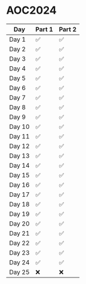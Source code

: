 # AOC2024

| Day  | Part 1  | Part 2  |
|------|---------|---------|
| Day 1 | :white_check_mark: | :white_check_mark: |
| Day 2 | :white_check_mark: | :white_check_mark: |
| Day 3 | :white_check_mark: | :white_check_mark: |
| Day 4 | :white_check_mark: | :white_check_mark: |
| Day 5 | :white_check_mark: | :white_check_mark: |
| Day 6 | :white_check_mark: | :white_check_mark: |
| Day 7 | :white_check_mark: | :white_check_mark: |
| Day 8 | :white_check_mark: | :white_check_mark: |
| Day 9 | :white_check_mark: | :white_check_mark: |
| Day 10 | :white_check_mark: | :white_check_mark: |
| Day 11 | :white_check_mark: | :white_check_mark: |
| Day 12 | :white_check_mark: | :white_check_mark: |
| Day 13 | :white_check_mark: | :white_check_mark: |
| Day 14 | :white_check_mark: | :white_check_mark: |
| Day 15 | :white_check_mark: | :white_check_mark: |
| Day 16 | :white_check_mark: | :white_check_mark: |
| Day 17 | :white_check_mark: | :white_check_mark: |
| Day 18 | :white_check_mark: | :white_check_mark: |
| Day 19 | :white_check_mark: | :white_check_mark: |
| Day 20 | :white_check_mark: | :white_check_mark: |
| Day 21 | :white_check_mark: | :white_check_mark: |
| Day 22 | :white_check_mark: | :white_check_mark: |
| Day 23 | :white_check_mark: | :white_check_mark: |
| Day 24 | :white_check_mark: | :white_check_mark: |
| Day 25 | :x: | :x: |